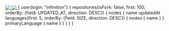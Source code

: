 
<a href="https://github.com/infinition">
  <img align="center" src="https://github-readme-stats.vercel.app/api?username=Infinition&count_private=true&show_icons=true&theme=chartreuse-dark" />
</a>
<a href="https://github.com/infinition">
  <img align="center" src="https://github-readme-stats.vercel.app/api/top-langs/?username=Infinition&layout=compact&theme=chartreuse-dark&langs_count=8" />
</a>
{
  user(login: "infinition") {
    repositories(isFork: false, first: 100, orderBy: {field: UPDATED_AT, direction: DESC}) {
      nodes {
        name
        updatedAt
        languages(first: 5, orderBy: {field: SIZE, direction: DESC}) {
          nodes {
            name
          }
        }
        primaryLanguage {
          name
        }
      }
    }
  }
}
